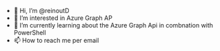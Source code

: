 - 👋 Hi, I’m @reinoutD
- 👀 I’m interested in Azure Graph AP
- 🌱 I’m currently learning about the Azure Graph Api in combnation with PowerShell
- 📫 How to reach me per email

<!---
reinoutD/reinoutD is a ✨ special ✨ repository because its `README.md` (this file) appears on your GitHub profile.
You can click the Preview link to take a look at your changes.
--->
